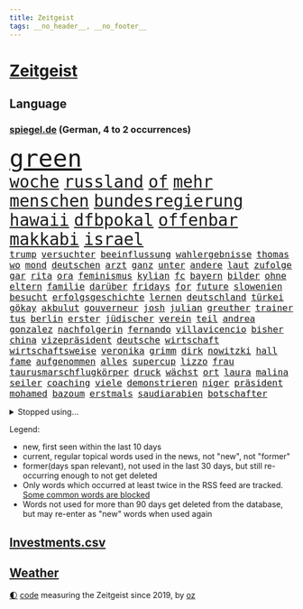 ```yaml
---
title: Zeitgeist
tags: __no_header__, __no_footer__
---
```


# [Zeitgeist](https://oliz.io/zeitgeist/)

## Language

<h3><a href="https://www.spiegel.de" target="_blank">spiegel.de</a> (German, 4 to 2 occurrences)</h3>
<p style="font-family:monospace">
<span style="font-size:32pt"><a href="news_links.html#green" class="current">green</a></span>
<br>
<span style="font-size:22pt"><a href="news_links.html#woche" class="current">woche</a></span>
<span style="font-size:22pt"><a href="news_links.html#russland" class="current">russland</a></span>
<span style="font-size:22pt"><a href="news_links.html#of" class="current">of</a></span>
<span style="font-size:22pt"><a href="news_links.html#mehr" class="current">mehr</a></span>
<span style="font-size:22pt"><a href="news_links.html#menschen" class="current">menschen</a></span>
<span style="font-size:22pt"><a href="news_links.html#bundesregierung" class="current">bundesregierung</a></span>
<span style="font-size:22pt"><a href="news_links.html#hawaii" class="current">hawaii</a></span>
<span style="font-size:22pt"><a href="news_links.html#dfbpokal" class="current">dfbpokal</a></span>
<span style="font-size:22pt"><a href="news_links.html#offenbar" class="current">offenbar</a></span>
<span style="font-size:22pt"><a href="news_links.html#makkabi" class="current">makkabi</a></span>
<span style="font-size:22pt"><a href="news_links.html#israel" class="current">israel</a></span>
<br>
<span style="font-size:12pt"><a href="news_links.html#trump" class="current">trump</a></span>
<span style="font-size:12pt"><a href="news_links.html#versuchter" class="current">versuchter</a></span>
<span style="font-size:12pt"><a href="news_links.html#beeinflussung" class="new">beeinflussung</a></span>
<span style="font-size:12pt"><a href="news_links.html#wahlergebnisse" class="new">wahlergebnisse</a></span>
<span style="font-size:12pt"><a href="news_links.html#thomas" class="current">thomas</a></span>
<span style="font-size:12pt"><a href="news_links.html#wo" class="current">wo</a></span>
<span style="font-size:12pt"><a href="news_links.html#mond" class="current">mond</a></span>
<span style="font-size:12pt"><a href="news_links.html#deutschen" class="current">deutschen</a></span>
<span style="font-size:12pt"><a href="news_links.html#arzt" class="current">arzt</a></span>
<span style="font-size:12pt"><a href="news_links.html#ganz" class="current">ganz</a></span>
<span style="font-size:12pt"><a href="news_links.html#unter" class="current">unter</a></span>
<span style="font-size:12pt"><a href="news_links.html#andere" class="current">andere</a></span>
<span style="font-size:12pt"><a href="news_links.html#laut" class="current">laut</a></span>
<span style="font-size:12pt"><a href="news_links.html#zufolge" class="current">zufolge</a></span>
<span style="font-size:12pt"><a href="news_links.html#gar" class="current">gar</a></span>
<span style="font-size:12pt"><a href="news_links.html#rita" class="current">rita</a></span>
<span style="font-size:12pt"><a href="news_links.html#ora" class="current">ora</a></span>
<span style="font-size:12pt"><a href="news_links.html#feminismus" class="new">feminismus</a></span>
<span style="font-size:12pt"><a href="news_links.html#kylian" class="current">kylian</a></span>
<span style="font-size:12pt"><a href="news_links.html#fc" class="current">fc</a></span>
<span style="font-size:12pt"><a href="news_links.html#bayern" class="current">bayern</a></span>
<span style="font-size:12pt"><a href="news_links.html#bilder" class="current">bilder</a></span>
<span style="font-size:12pt"><a href="news_links.html#ohne" class="current">ohne</a></span>
<span style="font-size:12pt"><a href="news_links.html#eltern" class="current">eltern</a></span>
<span style="font-size:12pt"><a href="news_links.html#familie" class="current">familie</a></span>
<span style="font-size:12pt"><a href="news_links.html#darüber" class="current">darüber</a></span>
<span style="font-size:12pt"><a href="news_links.html#fridays" class="current">fridays</a></span>
<span style="font-size:12pt"><a href="news_links.html#for" class="current">for</a></span>
<span style="font-size:12pt"><a href="news_links.html#future" class="current">future</a></span>
<span style="font-size:12pt"><a href="news_links.html#slowenien" class="current">slowenien</a></span>
<span style="font-size:12pt"><a href="news_links.html#besucht" class="current">besucht</a></span>
<span style="font-size:12pt"><a href="news_links.html#erfolgsgeschichte" class="current">erfolgsgeschichte</a></span>
<span style="font-size:12pt"><a href="news_links.html#lernen" class="current">lernen</a></span>
<span style="font-size:12pt"><a href="news_links.html#deutschland" class="current">deutschland</a></span>
<span style="font-size:12pt"><a href="news_links.html#türkei" class="current">türkei</a></span>
<span style="font-size:12pt"><a href="news_links.html#gökay" class="current">gökay</a></span>
<span style="font-size:12pt"><a href="news_links.html#akbulut" class="new">akbulut</a></span>
<span style="font-size:12pt"><a href="news_links.html#gouverneur" class="current">gouverneur</a></span>
<span style="font-size:12pt"><a href="news_links.html#josh" class="current">josh</a></span>
<span style="font-size:12pt"><a href="news_links.html#julian" class="current">julian</a></span>
<span style="font-size:12pt"><a href="news_links.html#greuther" class="current">greuther</a></span>
<span style="font-size:12pt"><a href="news_links.html#trainer" class="current">trainer</a></span>
<span style="font-size:12pt"><a href="news_links.html#tus" class="current">tus</a></span>
<span style="font-size:12pt"><a href="news_links.html#berlin" class="current">berlin</a></span>
<span style="font-size:12pt"><a href="news_links.html#erster" class="current">erster</a></span>
<span style="font-size:12pt"><a href="news_links.html#jüdischer" class="current">jüdischer</a></span>
<span style="font-size:12pt"><a href="news_links.html#verein" class="current">verein</a></span>
<span style="font-size:12pt"><a href="news_links.html#teil" class="current">teil</a></span>
<span style="font-size:12pt"><a href="news_links.html#andrea" class="current">andrea</a></span>
<span style="font-size:12pt"><a href="news_links.html#gonzalez" class="new">gonzalez</a></span>
<span style="font-size:12pt"><a href="news_links.html#nachfolgerin" class="current">nachfolgerin</a></span>
<span style="font-size:12pt"><a href="news_links.html#fernando" class="current">fernando</a></span>
<span style="font-size:12pt"><a href="news_links.html#villavicencio" class="new">villavicencio</a></span>
<span style="font-size:12pt"><a href="news_links.html#bisher" class="current">bisher</a></span>
<span style="font-size:12pt"><a href="news_links.html#china" class="current">china</a></span>
<span style="font-size:12pt"><a href="news_links.html#vizepräsident" class="current">vizepräsident</a></span>
<span style="font-size:12pt"><a href="news_links.html#deutsche" class="current">deutsche</a></span>
<span style="font-size:12pt"><a href="news_links.html#wirtschaft" class="current">wirtschaft</a></span>
<span style="font-size:12pt"><a href="news_links.html#wirtschaftsweise" class="current">wirtschaftsweise</a></span>
<span style="font-size:12pt"><a href="news_links.html#veronika" class="current">veronika</a></span>
<span style="font-size:12pt"><a href="news_links.html#grimm" class="new">grimm</a></span>
<span style="font-size:12pt"><a href="news_links.html#dirk" class="new">dirk</a></span>
<span style="font-size:12pt"><a href="news_links.html#nowitzki" class="new">nowitzki</a></span>
<span style="font-size:12pt"><a href="news_links.html#hall" class="new">hall</a></span>
<span style="font-size:12pt"><a href="news_links.html#fame" class="new">fame</a></span>
<span style="font-size:12pt"><a href="news_links.html#aufgenommen" class="current">aufgenommen</a></span>
<span style="font-size:12pt"><a href="news_links.html#alles" class="current">alles</a></span>
<span style="font-size:12pt"><a href="news_links.html#supercup" class="new">supercup</a></span>
<span style="font-size:12pt"><a href="news_links.html#lizzo" class="current">lizzo</a></span>
<span style="font-size:12pt"><a href="news_links.html#frau" class="current">frau</a></span>
<span style="font-size:12pt"><a href="news_links.html#taurusmarschflugkörper" class="new">taurusmarschflugkörper</a></span>
<span style="font-size:12pt"><a href="news_links.html#druck" class="current">druck</a></span>
<span style="font-size:12pt"><a href="news_links.html#wächst" class="current">wächst</a></span>
<span style="font-size:12pt"><a href="news_links.html#ort" class="current">ort</a></span>
<span style="font-size:12pt"><a href="news_links.html#laura" class="current">laura</a></span>
<span style="font-size:12pt"><a href="news_links.html#malina" class="new">malina</a></span>
<span style="font-size:12pt"><a href="news_links.html#seiler" class="current">seiler</a></span>
<span style="font-size:12pt"><a href="news_links.html#coaching" class="current">coaching</a></span>
<span style="font-size:12pt"><a href="news_links.html#viele" class="current">viele</a></span>
<span style="font-size:12pt"><a href="news_links.html#demonstrieren" class="current">demonstrieren</a></span>
<span style="font-size:12pt"><a href="news_links.html#niger" class="current">niger</a></span>
<span style="font-size:12pt"><a href="news_links.html#präsident" class="current">präsident</a></span>
<span style="font-size:12pt"><a href="news_links.html#mohamed" class="current">mohamed</a></span>
<span style="font-size:12pt"><a href="news_links.html#bazoum" class="current">bazoum</a></span>
<span style="font-size:12pt"><a href="news_links.html#erstmals" class="current">erstmals</a></span>
<span style="font-size:12pt"><a href="news_links.html#saudiarabien" class="current">saudiarabien</a></span>
<span style="font-size:12pt"><a href="news_links.html#botschafter" class="current">botschafter</a></span>
</p>
<details>
<summary>Stopped using...</summary>
<p class="former" style="font-size:12pt">
geboten(1026) kapitän(1026) geeinigt(1025) johnson(1025) entschuldigt(1024) generalsekretär(1024) liefert(1024) ausschreitungen(1023) bemüht(1023) jens(1023) konzerne(1023) landkreis(1023) minderheit(1023) regel(1023) willen(1023) barcelona(1022) beschäftigten(1022) gemeinden(1022) hinweisen(1022) ifoinstitut(1022) krankenhäuser(1022) mitte(1022) oberbürgermeister(1022) reduziert(1022) strengere(1022) anschlag(1021) becker(1021) entwicklungen(1021) hintergründe(1021) kündigte(1021) moderne(1021) präsidentschaftswahl(1021) standort(1021) syrien(1021) bundespräsident(1020) gegenseitig(1020) priester(1020) steinmeier(1020) verunglückt(1020) zog(1020) demokraten(1019) lukaschenko(1019) verschärft(1019) brauchte(1018) entlassung(1018) gerichtshof(1018) gewaltige(1018) sicherheitsbehörden(1018) smartphone(1018) wirkt(1018) zurzeit(1018) ankündigung(1017) dementiert(1017) kassiert(1017) untersuchungen(1017) wirkte(1017) abgeordnete(1016) bereiten(1016) einstieg(1016) keller(1016) ungarns(1016) ursachen(1016) usamerikaner(1016) warnung(1016) überrascht(1016) abgeordneten(1015) christine(1015) hongkong(1015) trennt(1015) aufnahme(1014) meinem(1014) normalität(1014) philipp(1014) spdpolitikerin(1014) direkt(1013) saarland(1013) sowie(1013) angekommen(1012) bundesstaat(1012) bundesweit(1012) medikamente(1012) schweigen(1012) verspielt(1012) auftrag(1011) bewegen(1011) illegalen(1011) null(1011) regiert(1011) reiste(1011) scharfe(1011) stellte(1011) enthüllt(1010) form(1010) käufer(1010) mode(1010) rollen(1010) verhindert(1010) europäischer(1009) spott(1009) 600(1008) genauso(1008) rafael(1008) 27(1007) ausgeliefert(1007) beteiligung(1007) polnische(1007) potsdam(1007) erschüttert(1006) offiziellen(1006) verbessert(1006) lernt(1005) pflanzen(1005) verschwand(1005) via(1005) wien(1005) berühmten(1004) entsetzen(1004) monats(1004) frankwalter(1003) gesamten(1003) vorn(1003) claudia(1001) gemeinsames(1001) steckte(1000) verfehlt(1000) empfängt(996) fan(996) apps(995) em(995) immunität(995) beschlagnahmt(994) fortsetzung(994) insolvenz(994) real(994) gehörte(993) übernommen(992) empfehlung(989) rechtsstreit(989) provoziert(987) spannend(987) wachsen(985) iranischen(984) wandel(984) besteht(983) vorläufig(983) verpasste(978) gruppen(976) überfordert(976) elizabeth(974) günther(974) sogenannten(974) empfangen(973) erhebliche(969) abschluss(956) günstig(874) verantwortliche(857) verlag(833) stoltenberg(826) geehrt(822) verdi(766) irre(755) ohnehin(753) bundesrat(742) zugestimmt(736) einführung(723) japans(709) exil(706) funktionen(705) günstiges(700) hoffenheim(698) nachmittag(686) 2025(685) bestätigte(681) fehlender(674) tiger(670) einigt(669) vorteil(665) anton(664) bekräftigt(660) grünenpolitiker(654) jährlich(650) verständigt(650) hofreiter(649) zeitpunkt(642) feiertag(634) tödlichem(629) schusswaffen(617) promis(604) tradition(603) stephen(602) außenministerium(600) innenministerin(599) auseinandersetzungen(598) schloss(595) 87(592) verschiedenen(592) ruhrgebiet(583) zuständig(578) leitete(573) nadal(570) trockenheit(562) neuwagen(559) widersprechen(559) geplatzt(558) geklagt(545) klingen(544) erneuert(543) filmemacher(543) 49(541) fake(541) umfragen(534) betrugs(522) bill(521) zugenommen(509) gelöst(505) vermieter(504) beschuldigten(502) kremltruppen(497) finnische(496) gefangenschaft(495) mariupol(493) messerangriff(490) hochrangige(489) lindners(485) natobeitritt(485) organisierte(481) fox(480) fair(475) talent(474) humor(473) zuschauern(469) jesus(451) brasilianische(450) verärgert(450) usschauspieler(446) ehrt(436) verfassungswidrig(436) bedingung(434) mordfall(432) steuerhinterziehung(432) fire(431) ancelotti(430) carlo(430) ausgebaut(428) verzweiflung(427) 8(426) angeschlagenen(426) ran(425) andy(424) ausgezahlt(424) hadert(424) reporterin(424) 79(422) grünenpolitikerin(422) japanische(422) titelverteidiger(422) elisabeth(421) anwältin(420) exmann(420) leopardpanzer(420) verklagen(420) steuerzahler(419) iii(418) yorks(413) therapien(412) sahen(406) veröffentlichen(405) zulassung(402) plädieren(401) anlauf(400) alzheimer(397) brasilianischen(397) setzten(396) bundeskartellamt(394) deutsch(394) beteuert(393) großeltern(388) kilo(386) olympiasieger(383) verkehrsministerium(380) völker(380) 2040(375) 2008(374) offenlegen(365) schlimmeres(360) rbb(357) protestbewegung(356) heizung(355) demonstration(353) leopard2panzer(351) streiks(351) einladung(348) strenge(348) raten(346) marken(343) herunter(342) heikle(340) töne(337) biografie(336) atomkraftwerk(335) perfekt(335) wenigstens(334) boni(332) unruhen(332) talkshow(328) kita(327) stephan(326) eben(322) rassistischer(321) durchaus(319) behindert(317) unbeantwortet(317) luftangriff(316) roboter(311) sechsten(311) atomausstieg(310) zusage(308) begegnung(307) einsamkeit(307) rückschlägen(305) krawalle(303) eingehalten(302) nationaltrainer(302) windsor(302) lakers(299) rechtlichen(299) beihilfe(296) eineinhalb(296) langes(295) abgestimmt(290) silva(290) freiem(289) direktor(288) exklusiv(288) geheimdokumente(288) urteilt(288) jauch(287) übergewicht(287) razzien(283) besitz(279) desinformation(276) kohl(276) bedrohungen(275) missionen(275) umfassende(274) satelliten(273) titanic(271) baustellen(269) beratung(269) weltall(268) aneinander(266) fängt(264) geschmack(264) armin(261) flugabwehr(261) krankenhausreform(259) misstrauen(258) zugeständnisse(257) ausgemacht(256) palmer(256) herrmann(255) jets(254) redet(254) finanzaufsicht(253) reißen(253) basf(252) ulm(252) staates(251) berühmteste(249) düpiert(247) klimaproteste(247) meisterschaft(245) monatelangen(244) stimmten(244) group(242) häufen(242) autofahrerin(241) migrationspolitik(241) gipfeltreffen(240) schränken(240) prophezeit(239) autokonzern(238) fenster(238) bemängeln(235) check(235) steigern(235) gelsenkirchen(234) rupert(234) unfalls(234) beunruhigt(230) erstickt(230) game(230) hauses(230) duda(229) bernhard(228) kunstwerk(228) ushersteller(228) dunkelheit(226) kontrollen(226) streitigkeiten(226) warnstreik(226) begleitung(225) hinnehmen(224) verschafft(224) entsprechendes(223) handelspartner(221) belgier(220) gekündigt(220) pfarrer(220) unglaublich(219) opfers(215) peinlich(214) kohlendioxid(213) polizeigewalt(212) redaktion(212) reichsbürger(212) gebet(211) aufgefallen(210) betreffen(210) konzernchef(210) kundgebung(210) reederei(209) streamingdienst(209) krawallen(208) mitgliedschaft(207) nepal(207) hungern(206) nizza(206) geringe(205) gängige(205) ignorieren(205) kulturstaatsministerin(205) festivals(204) beeindruckt(203) einträge(203) solcher(203) tanzt(201) landrat(200) mythos(200) lüdenscheid(199) symptome(199) ussängerin(199) applaus(198) flugverkehr(198) emotionale(197) ablauf(195) revision(195) elektrische(194) geschadet(194) leistungen(194) demonstrierten(193) geldbuße(192) geschäftsmann(192) entlang(191) 31jährige(190) rivale(190) ausfindig(189) bewahren(189) repariert(189) minderjährige(188) aufklären(187) miete(187) umweltschutz(187) abheben(186) republikanische(186) totes(185) bundeswirtschaftsminister(184) chatbot(184) elena(184) gewaltsame(184) unosicherheitsrat(184) begeistern(183) parteifreund(183) hoffe(181) ma(181) schwache(180) entwickelten(179) geschult(179) zwang(179) akt(178) überschreiten(178) dfl(177) palästinensern(177) weimar(177) finnlands(176) natomitglied(176) 22jährigen(175) bundesweiten(175) fukushima(175) janet(175) polizeiangaben(175) yellen(175) filmen(174) kilometern(173) süchtig(173) entsprechende(172) jubelten(172) paket(171) rheinmetall(171) regierungsvertreter(170) döpfner(168) streitgespräch(168) traurig(167) elch(165) vergiftet(165) generalstaatsanwältin(164) reisten(164) angemeldet(163) bvb(163) junior(163) stürmte(163) ausgleich(162) beilegen(162) bestrafen(162) geständnis(161) stillstand(161) pfannkuchen(160) ankündigt(159) messerangriffs(159) abiturienten(157) verzögerung(157) tourist(156) massachusetts(154) arbeitskampf(153) briefkasten(153) 130(152) brüskiert(152) grüßen(152) joggen(152) loswerden(152) verursachen(152) betrieblichen(151) umstellung(151) fahrern(150) komplizen(150) marina(149) objekt(149) langweilig(148) tattoo(147) aufschluss(146) kapstadt(146) radfahrer(146) schwangerschaftsabbrüche(146) flugsicherung(145) wang(145) yi(145) ökonomin(145) gladbach(144) basketball(143) glaube(143) landtagsabgeordneter(143) tennisprofi(143) backen(141) ofen(141) reichelt(141) bedrohen(140) schlappe(140) beigetragen(139) nairobi(139) zukünftig(139) fließen(138) kreativ(138) hof(137) randalierer(137) augsburger(136) beweismittel(135) kreuz(135) bevorstehenden(134) umweltverbände(134) ölraffinerie(134) chappatte(133) natomitgliedschaft(133) sky(133) zeug(132) aktienkurs(131) beschränken(131) jakarta(131) meerestiere(131) prioritäten(131) roger(131) it(130) koma(130) downing(129) hanau(129) herausgabe(129) regulierung(128) kartellamt(127) sprengungen(127) wach(127) nablus(126) usbundesstaats(126) verursachte(126) wärmewende(126) sterbehilfe(125) unbedenklich(125) urteilte(125) machtdemonstration(124) rechnungshof(124) wasserwerfer(124) kostenlosen(123) nutze(123) rüstungskonzern(123) solidarisch(123) verhinderte(122) absatz(121) abholen(120) aufteilung(120) musikalisch(120) pascal(120) zerreißprobe(120) bundeskriminalamt(119) daniil(119) 88(118) holland(118) kollidiert(118) tarifkonflikt(118) wappnen(118) antiken(117) professionelle(117) deutliches(116) getränk(116) konkurrent(116) periode(116) verblüffenden(116) facebookkonzern(115) fußballern(115) spdkanzler(115) 27jähriger(114) duschen(114) gestimmt(114) kader(114) unterhaus(114) erteilen(113) fantasie(113) national(113) produkt(113) tropischen(113) angeschlagene(112) bovenschulte(112) misstrauensvotum(112) chinapolitik(111) wiedergewählt(111) holger(109) prozessen(109) wahnvorstellungen(109) vorausgesetzt(108) adhs(107) leak(107) wahlberechtigte(107) heben(106) italiener(106) eugh(105) freizeitpark(105) malte(105) übergriff(105) linkenchef(104) stuft(103) ökosysteme(103) östlichen(103) basteln(102) dienstleister(102) weltbevölkerung(102) bereiche(101) gewusst(101) 125(100) vermelden(100) birgt(99) innovationen(99) lunge(99) zurückgetreten(99) alexey(98) minderjähriger(98) moskaljow(98) ngo(98) rechtspopulistischen(98) stadler(98) straßburg(98) 59jährigen(97) fax(97) feststehen(97) konzentration(97) kräftige(97) rechtsextrem(97) veranstaltungen(97) hausdurchsuchung(96) verdanken(96) constantin(95) niedergestochen(95) sichere(95) 180(93) ermutigt(93) horror(93) tageszeitung(93) erhebung(92) existiert(92) nachts(92) berlusconi(91) geldautomaten(91) kolosseum(91) niedrigsten(91) silvio(91) albernheit(90) barry(90) gekennzeichnet(90) geleakte(90) kettensägen(90) verwendung(90) anwohnern(89) hirntot(89) badehose(88) beschmiert(88) blutigen(88) bvbspieler(88) episoden(88) herausfordernd(88) mathias(88) schäfer(88) verunstaltet(88) bka(87) forces(87) gouverneurin(87) rapid(87) support(87) erlangen(86) erpresser(86) hessens(86) kanzlei(86) kolleginnen(86) privatermittler(86) sang(86) twitternutzer(86) zimmermann(86) betriebsräte(85) blau(85) geburtstagsparty(85) gehaltskürzungen(85) rückzahlung(85) serien(85) sudanesischen(85) verzückt(85) disziplinarverfahren(84) frontscheibe(84) todesfällen(84) cduabgeordneter(83) anstiftung(82) dienten(82) freak(82) kaliforniens(82) leslie(82) reparaturzentrum(82) rettungsmission(82) weltruhm(82) zulässig(82) zusatz(82) durchsetzt(81) enttäuschte(81) schengenraum(81) schirach(81) vergiften(81) berechnung(80) berühmtesten(80) beschließen(80) medienberichte(80) mittäter(80) erbittert(79) girls(79) sinnvolle(79) verständlich(79) vilnius(79) weitreichende(79) 26jährige(78) arabischen(78) auftragskiller(78) dazugelernt(78) fiebertraum(78) genditzki(78) tönen(78) bodycamaufnahmen(77) klimabilanz(77) litauens(77) lukrativen(77) mach(77) missverhältnis(77) palme(77) zahlungsunfähigkeit(77) barbara(76) filmbranche(76) geschwindigkeit(76) kleben(76) sektenführer(76) vorstandsboss(76) loud(75) maik(75) rollenklischees(75) zerren(75) einkommensteuer(74) familienunternehmens(74) gewalttätigen(74) grauen(74) high(74) lake(74) miese(74) störten(74) adele(73) alkoholisiert(73) bildungsminister(73) datenleck(73) dominierten(73) ereignis(73) exbürgermeister(73) heirateten(73) prominentem(73) gegenständen(72) justizirrtum(72) angemessene(71) brandbrief(71) eingeschläfert(71) erzieher(71) sparkassen(71) sprints(71) vorgeschlagen(71) beteiligte(70) diskutierten(70) exaudichef(70) fertigen(70) frontflügel(70) schuldigen(70) tiebreak(70) vice(70) dreifach(69) forbes(69) pilot(69) sexualstraftäter(69) taktik(69) todesfälle(69) 65jähriger(68) aggressiven(68) mehreinnahmen(68) passwort(68) ranghohen(68) trauriger(68) tübinger(68) verlockend(68) blühende(67) drähte(67) ethnischen(67) perlt(67) rezeptfreie(67) tauscht(67) chris(66) dschenin(66) kibildern(66) raschen(66) strafverfolger(66) ungehalten(66) 9(65) auftritts(65) brutalen(65) laschet(65) roboters(65) terrorverdächtige(65) 39jähriger(64) baumgartner(64) costner(64) deckeln(64) establishment(64) fossile(64) fristlose(64) gewähren(64) memoiren(64) überflutete(64) 288(63) tätige(63) 60000(62) ausraster(62) bedrängt(62) bergdorf(62) dieselprozess(62) energieintensive(62) fotostrecke(62) gewerkschaftern(62) lasten(62) rocky(62) wmo(62) adeyemi(61) beliebteste(61) exekutiert(61) härteres(61) karim(61) zoff(61) evpchef(60) teneriffa(60) ungestüm(60) versöhnliche(60) geknüpft(59) hörten(59) knast(59) rattengift(59) waffenpaket(59) arabische(58) blamiert(58) insolvenzverwalter(58) matteo(58) niederzulegen(58) coco(57) co₂deponien(57) nackte(57) rechtlich(57) sachschäden(57) santa(57) schützenpanzer(57) selbstständig(57) skurrilen(57) waffenstillstand(57) bodyguard(56) email(56) partien(56) übte(56) klerikerstand(55) ordner(55) suizid(55) treu(55) unstimmigkeiten(55) abfall(54) abgesegnet(54) hoffnungslosigkeit(54) umfassen(54) vereinbart(54) murphy(53) playoffaus(53) styles(53) this(53) erlangte(52) literarisches(52) prozessbeginn(52) tonnenweise(52) verzögert(52) windgeschwindigkeiten(52) 11000(51) allan(51) disneyfilm(51) flugbetrieb(51) fußballteam(51) nachweis(51) textilien(51) wuchs(51) diktaturen(50) erpressen(50) fataler(50) gewittern(50) lands(50) luxuriöse(50) ressorts(50) titelverteidigung(50) unentdeckt(50) zulasten(50) 67(49) betrügern(49) chiliöl(49) erfahrene(49) eugericht(49) geheimdiensten(49) kaltgestellt(49) logik(49) polizeikontrolle(49) rundfahrt(49) bremse(47) cavendish(47) forensische(47) seins(47) unabhängiger(47) untersuchungskommission(47) wanderten(47) faire(46) ngos(46) sinkenden(46) stadtverwaltung(46) wortwahl(46) erkennt(45) sympathisch(45) tiefseebergbau(45) aufsteigen(44) bauteile(44) exverkehrsminister(44) falsches(44) rico(44) sechster(44) stirn(44) amtsträger(43) fäuste(43) geschehnisse(43) amerikanern(42) amüsieren(42) installation(42) kosovarische(42) misshandlung(42) segelflugzeug(42) teilnehmern(42) uskampfjets(42) albin(41) beratungen(41) eiskalt(41) enttäuschungen(41) eurofighter(41) fanszene(41) kurti(41) tarifverträge(41) demokratiebewegung(40) dokumentenaffäre(40) leidtragende(40) nikolaus(40) schirdewan(40) stationierung(40) überführen(40) geforderten(39) gescheiterte(39) kadyrow(39) milan(39) nachtzug(39) passagierjet(39) poster(39) regierungsdokumente(39) rekordhitze(39) rybakina(39) ungefähr(39) wiesen(39) bergsteigerin(38) bewegende(38) federer(38) kirevolution(38) plastiksäcke(38) spionagesatelliten(38) 145(37) andreeva(37) aryna(37) ausprobiert(37) belarussin(37) helene(37) mirra(37) pflegerin(37) rathäuser(37) sabalenka(37) stellvertretende(37) zielscheibe(37) cat(36) helen(36) omaha(36) plante(36) abo(35) belästigungsvorwürfen(35) garmischpartenkirchen(35) perücken(35) reparaturen(35) rising(35) schleppend(35) starkoch(35) erlaubte(34) fäden(34) polizeigewahrsam(34) ramsan(34) tschetschenische(34) bewerberfeld(33) metachef(33) trauma(33) ungeahnte(33) werkelt(33) emirate(32) favoritin(32) hügel(32) illerkirchberg(32) müllvermeidung(32) nachkommen(32) schuldenbremse(32) selbstbestimmungsgesetz(32) tumulte(32) verdonnert(32) brandsätze(31) chemie(31) iga(31) neugier(31) poltert(31) populistischen(31) stellplätze(31) świątek(31) einschnitte(30) konkurrierende(30) langjährigen(30) sozialdemokrat(30) verlusten(30) vorschlagen(30) anderthalb(29) beitreten(29) gießen(29) niedriger(29) stellenabbau(29) easyjet(28) landkreise(28) muchová(28) polizistinnen(28) sonnencreme(28) spezielles(28) telefon(28) weltkulturerbe(28) abgeschwächt(27) angelaufen(27) attraktiv(27) costners(27) drinnen(27) d’azur(27) freikommen(27) hilferufe(27) hubert(27) drehbuch(26) iranerin(26) karolína(26) natostaaten(26) oecdstudie(26) scheidungskrieg(26) spiegelt(26) übertrieben(26) bergsturz(25) börsengang(25) expedition(25) fleck(25) herunterzuspielen(25) prägte(25) rolling(25) rsfmiliz(25) sonnencremespender(25) warnungen(25) weisen(25) aussuchen(24) errechnet(24) flieger(24) raucher(24) wettbewerber(24) hurkacz(23) meines(23) netze(23) produzenten(23) report(23) unaufhörlich(23) unhöflich(23) beitrittseinladung(22) beworben(22) klimaschädlichen(22) militärbündnis(22) sonneberg(22) symptomen(22) aiwanger(21) architekten(21) benötigten(21) genehmigung(21) hochgradig(21) luftverteidigung(21) nochehefrau(21) rumäniens(21) tätigkeiten(21) zulieferer(21) abgeworben(20) android(20) havarierten(20) händen(20) investition(20) nannten(20) randale(20) randalierende(20) rentnerinnen(20) selbstoptimierung(20) voranschreitenden(20) chemiekonzern(19) gentechnisch(19) kanaren(19) meeresboden(19) schleswigholsteinische(19) staatsmacht(19) verbindlich(19) zusammengestellt(19) barker(18) kourtney(18) soziologin(18) travis(18) vermeidbare(18) alfons(17) homophobe(17) messern(17) nationalkonservativen(17) pechstein(17) pechsteins(17) schuhbeck(17) schweinfurt(17) teilhabe(17) mitgliedsländer(16) parteifreunde(16) popstars(16) clemens(15) fuest(15) heizgesetz(15) ifopräsident(15) ralph(15) rapperin(15) reiseziele(15) schadstoffen(15) speziell(15) befragen(14) feindbild(14) geteilt(14) militäroperation(14) surowikin(14) untreue(14) verlieben(14) dänische(13) schmidt(13) vergangen(13) verkehrskontrolle(13) chinooktransporthubschraubern(12) entgegenwirken(12) hitzebedingte(12) hochtouren(12) ladesäule(12) raste(12) böschung(11) delon(11) limits(11) luxusanwesen(11) mdr(11) palästinensischen(11) rückschritt(11) toptalente(11) victoria(11)
</p>
</details>
<p>Legend:
<ul>
<li><span class="new">new</span>, first seen within the last 10 days</li>
<li><span class="current">current</span>, regular topical words used in the news, not "new", not "former"</li>
<li><span class="former">former(days span relevant)</span>, not used in the last 30 days, but still re-occurring enough to not get deleted</li>
<li>Only words which occurred at least twice in the RSS feed are tracked. <a href="language/filters.py">Some common words are blocked</a></li>
<li>Words not used for more than 90 days get deleted from the database, but may re-enter as "new" words when used again</li>
</ul>
</p>

## [Investments](investments.html)[.csv](investments.csv)

## [Weather](weather.html)

<footer>
<a href="javascript:toggleTheme()" class="nav">🌓</a>
<a href="https://github.com/ooz/zeitgeist">code</a> measuring the Zeitgeist since 2019, by <a href="https://oliz.io">oz</a>
</footer>
